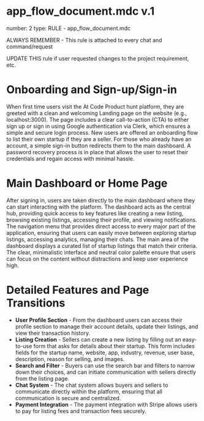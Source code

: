 # app_flow_document.mdc v.1

number: 2
type: RULE - app_flow_document.mdc

ALWAYS REMEMBER - This rule is attached to every chat and command/request

UPDATE THIS rule if user requested changes to the project requirement, etc.

# Onboarding and Sign-up/Sign-in

When first time users visit the At Code Product hunt platform, they are greeted with a clean and welcoming Landing page on the website (e.g., localhost:3000). The page includes a clear call-to-action (CTA) to either sign up or sign in using Google authentication via Clerk, which ensures a simple and secure login process. New users are offered an onboarding flow to list their own startup if they are a seller. For those who already have an account, a simple sign-in button redirects them to the main dashboard. A password recovery process is in place that allows the user to reset their credentials and regain access with minimal hassle.

# Main Dashboard or Home Page

After signing in, users are taken directly to the main dashboard where they can start interacting with the platform. The dashboard acts as the central hub, providing quick access to key features like creating a new listing, browsing existing listings, accessing their profile, and viewing notifications. The navigation menu that provides direct access to every major part of the application, ensuring that users can easily move between exploring startup listings, accessing analytics, managing their chats. The main area of the dashboard displays a curated list of startup listings that match their criteria. The clear, minimalistic interface and neutral color palette ensure that users can focus on the content without distractions and keep user experience high.

# Detailed Features and Page Transitions

- **User Profile Section** - From the dashboard users can access their profile section to manage their account details, update their listings, and view their transaction history.
- **Listing Creation** - Sellers can create a new listing by filling out an easy-to-use form that asks for details about their startup. This form includes fields for the startup name, website, app, industry, revenue, user base, description, reason for selling, and images.
- **Search and Filter** - Buyers can use the search bar and filters to narrow down their choices, and can initiate communication with sellers directly from the listing page.
- **Chat System** - The chat system allows buyers and sellers to communicate directly within the platform, ensuring that all communication is secure and centralized.
- **Payment Integration** - The payment integration with Stripe allows users to pay for listing fees and transaction fees securely.